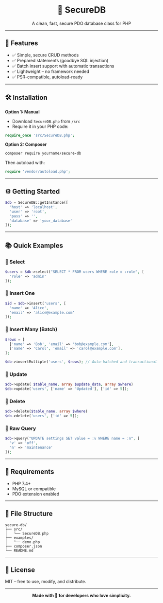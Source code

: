 <h1 align="center">🔐 SecureDB</h1>
<p align="center">A clean, fast, secure PDO database class for PHP</p>

---

## 🚀 Features

- ✅ Simple, secure CRUD methods  
- ✅ Prepared statements (goodbye SQL injection)  
- ✅ Batch insert support with automatic transactions  
- ✅ Lightweight – no framework needed  
- ✅ PSR-compatible, autoload-ready  

---

## 🛠 Installation

**Option 1: Manual**

- Download `SecureDB.php` from `/src`
- Require it in your PHP code:

```php
require_once 'src/SecureDB.php';
```

**Option 2: Composer**

```bash
composer require yourname/secure-db
```

Then autoload with:

```php
require 'vendor/autoload.php';
```

---

## ⚙️ Getting Started

```php
$db = SecureDB::getInstance([
  'host' => 'localhost',
  'user' => 'root',
  'pass' => '',
  'database' => 'your_database'
]);
```

---

## 📚 Quick Examples

### 🔹 Select

```php
$users = $db->select("SELECT * FROM users WHERE role = :role", [
  'role' => 'admin'
]);
```

### 🔹 Insert One

```php
$id = $db->insert('users', [
  'name' => 'Alice',
  'email' => 'alice@example.com'
]);
```

### 🔹 Insert Many (Batch)

```php
$rows = [
  ['name' => 'Bob', 'email' => 'bob@example.com'],
  ['name' => 'Carol', 'email' => 'carol@example.com'],
];

$db->insertMultiple('users', $rows); // Auto-batched and transactional
```

### 🔹 Update

```php
$db->update( $table_name, array $update_data, array $where)
$db->update('users', ['name' => 'Updated'], ['id' => 5]);
```

### 🔹 Delete

```php
$db->delete($table_name, array $where)
$db->delete('users', ['id' => 5]);
```

### 🔹 Raw Query

```php
$db->query("UPDATE settings SET value = :v WHERE name = :n", [
  'v' => 'off',
  'n' => 'maintenance'
]);
```

---

## 🧪 Requirements

- PHP 7.4+
- MySQL or compatible
- PDO extension enabled

---

## 📁 File Structure

```
secure-db/
├── src/
│   └── SecureDB.php
├── examples/
│   └── demo.php
├── composer.json
└── README.md
```

---

## 📝 License

MIT – free to use, modify, and distribute.

---

<p align="center"><b>Made with 💙 for developers who love simplicity.</b></p>
